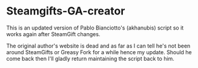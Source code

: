 # Steamgifts-GA-creator
This is an updated version of Pablo Bianciotto's (akhanubis) script so it works again after SteamGift changes.

The original author's website is dead and as far as I can tell he's not been around SteamGifts or Greasy Fork for a while hence my update. Should he come back then I'll gladly return maintaining the script back to him.
